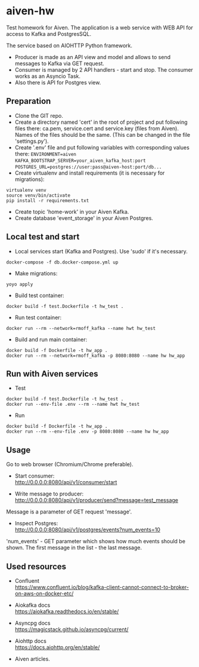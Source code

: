 # aiven-hw
Test homework for Aiven. 
The application is a web service with WEB API 
for access to Kafka and PostgresSQL.

The service based on AIOHTTP Python framework.

- Producer is made as an API view and model and allows to send messages 
to Kafka via GET request.
- Consumer is managed by 2 API handlers - start and stop.
The consumer works as an Asyncio Task.
- Also there is API for Postgres view. 

## Preparation

- Clone the GIT repo.
- Create a directory named 'cert' in the root of project and put following files there:
ca.pem, service.cert and service.key (files from Aiven).
Names of the files should be the same. (This can be changed in the file 'settings.py').
- Create '.env' file and put following variables with corresponding values there:
`ENVIRONMENT=aiven`\
`KAFKA_BOOTSTRAP_SERVER=your_aiven_kafka_host:port`\
`POSTGRES_URL=postgres://user:pass@aiven-host:port/db...`
- Create virtualenv and install requirements (it is necessary for migrations):
```
virtualenv venv
source venv/bin/activate
pip install -r requirements.txt
```
- Create topic 'home-work' in your Aiven Kafka.
- Create database 'event_storage' in your Aiven Postgres.

## Local test and start

- Local services start (Kafka and Postgres). Use 'sudo' if it's necessary.
```
docker-compose -f db.docker-compose.yml up
```
- Make migrations:
```
yoyo apply
```
- Build test container:
```
docker build -f test.Dockerfile -t hw_test .
```
- Run test container:
```
docker run --rm --network=rmoff_kafka --name hwt hw_test
```
- Build and run main container:
```
docker build -f Dockerfile -t hw_app .
docker run --rm --network=rmoff_kafka -p 8080:8080 --name hw hw_app
```

## Run with Aiven services

- Test
```
docker build -f test.Dockerfile -t hw_test .
docker run --env-file .env --rm --name hwt hw_test
```
- Run
```
docker build -f Dockerfile -t hw_app .
docker run --rm --env-file .env -p 8080:8080 --name hw hw_app
```

## Usage

Go to web browser (Chromium/Chrome preferable).

- Start consumer: \
http://0.0.0.0:8080/api/v1/consumer/start

- Write message to producer: \
http://0.0.0.0:8080/api/v1/producer/send?message=test_message

Message is a parameter of GET request 'message'.

- Inspect Postgres: \
http://0.0.0.0:8080/api/v1/postgres/events?num_events=10

'num_events' - GET parameter which shows how much events should be shown.
The first message in the list - the last message.

## Used resources 

- Confluent \
https://www.confluent.io/blog/kafka-client-cannot-connect-to-broker-on-aws-on-docker-etc/

- Aiokafka docs \
https://aiokafka.readthedocs.io/en/stable/
- Asyncpg docs \
https://magicstack.github.io/asyncpg/current/
- Aiohttp docs \
https://docs.aiohttp.org/en/stable/
- Aiven articles. 

